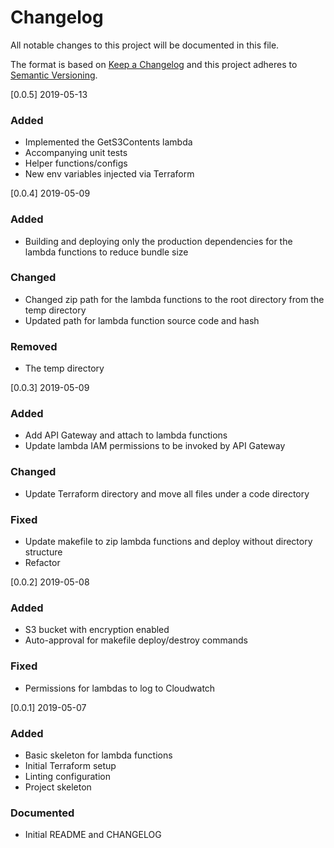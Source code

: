 # Changelog

All notable changes to this project will be documented in this file.

The format is based on [Keep a Changelog](http://keepachangelog.com/en/1.0.0/)
and this project adheres to [Semantic Versioning](http://semver.org/spec/v2.0.0.html).

[0.0.5] 2019-05-13

### Added

- Implemented the GetS3Contents lambda
- Accompanying unit tests
- Helper functions/configs
- New env variables injected via Terraform

[0.0.4] 2019-05-09

### Added

- Building and deploying only the production dependencies for the lambda functions to reduce bundle size

### Changed

- Changed zip path for the lambda functions to the root directory from the temp directory
- Updated path for lambda function source code and hash

### Removed

- The temp directory

[0.0.3] 2019-05-09

### Added

- Add API Gateway and attach to lambda functions
- Update lambda IAM permissions to be invoked by API Gateway

### Changed

- Update Terraform directory and move all files under a code directory

### Fixed

- Update makefile to zip lambda functions and deploy without directory structure
- Refactor

[0.0.2] 2019-05-08

### Added

- S3 bucket with encryption enabled
- Auto-approval for makefile deploy/destroy commands

### Fixed

- Permissions for lambdas to log to Cloudwatch

[0.0.1] 2019-05-07

### Added

- Basic skeleton for lambda functions
- Initial Terraform setup
- Linting configuration
- Project skeleton

### Documented

- Initial README and CHANGELOG
